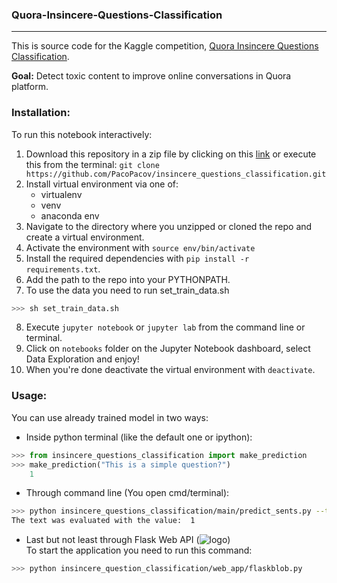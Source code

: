 ### Quora-Insincere-Questions-Classification  
---  

This is source code for the Kaggle competition, [Quora Insincere Questions Classification](https://www.kaggle.com/c/quora-insincere-questions-classification). 

**Goal:** Detect toxic content to improve online conversations in Quora platform.

### Installation:

To run this notebook interactively:

1. Download this repository in a zip file by clicking on this [link](https://github.com/PacoPacov/insincere_questions_classification.git) or execute this from the terminal:
`git clone https://github.com/PacoPacov/insincere_questions_classification.git`
2. Install virtual environment via one of:
    * virtualenv
    * venv
    * anaconda env
3. Navigate to the directory where you unzipped or cloned the repo and create a virtual environment.
4. Activate the environment with `source env/bin/activate`
5. Install the required dependencies with `pip install -r requirements.txt`.
6. Add the path to the repo into your PYTHONPATH.
7. To use the data you need to run set_train_data.sh
```sh
>>> sh set_train_data.sh
```
8. Execute `jupyter notebook` or `jupyter lab` from the command line or terminal.
9. Click on `notebooks` folder on the Jupyter Notebook dashboard, select Data Exploration and enjoy!
10. When you're done deactivate the virtual environment with `deactivate`.

### Usage:
You can use already trained model in two ways:  
* Inside python terminal (like the default one or ipython):  
```python  
>>> from insincere_questions_classification import make_prediction  
>>> make_prediction("This is a simple question?")
    1
```  
* Through command line (You open cmd/terminal):  
```sh
>>> python insincere_questions_classification/main/predict_sents.py --text "This is a simple question?"
The text was evaluated with the value:  1
```
* Last but not least through Flask Web API (![logo](http://www.clker.com/cliparts/8/2/4/d/1197124191544202843dchandlr_dchandlr_work.svg.svg.thumb.png))  
To start the application you need to run this command:  
```sh
>>> python insincere_question_classification/web_app/flaskblob.py
```